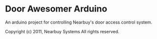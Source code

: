 Door Awesomer Arduino
=====================

An arduino project for controlling Nearbuy's door access control system.

Copyright (c) 2011, Nearbuy Systems
All rights reserved.
